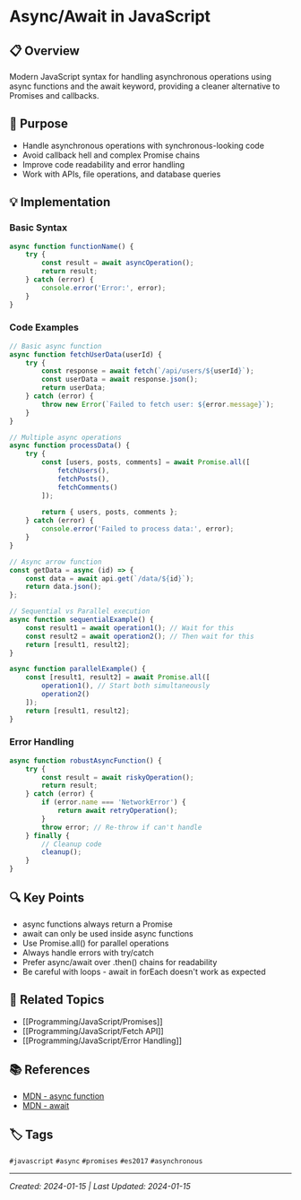 # Async/Await in JavaScript

## 📋 Overview
Modern JavaScript syntax for handling asynchronous operations using async functions and the await keyword, providing a cleaner alternative to Promises and callbacks.

## 🎯 Purpose
- Handle asynchronous operations with synchronous-looking code
- Avoid callback hell and complex Promise chains
- Improve code readability and error handling
- Work with APIs, file operations, and database queries

## 💡 Implementation

### Basic Syntax
```javascript
async function functionName() {
    try {
        const result = await asyncOperation();
        return result;
    } catch (error) {
        console.error('Error:', error);
    }
}
```

### Code Examples
```javascript
// Basic async function
async function fetchUserData(userId) {
    try {
        const response = await fetch(`/api/users/${userId}`);
        const userData = await response.json();
        return userData;
    } catch (error) {
        throw new Error(`Failed to fetch user: ${error.message}`);
    }
}

// Multiple async operations
async function processData() {
    try {
        const [users, posts, comments] = await Promise.all([
            fetchUsers(),
            fetchPosts(),
            fetchComments()
        ]);
        
        return { users, posts, comments };
    } catch (error) {
        console.error('Failed to process data:', error);
    }
}

// Async arrow function
const getData = async (id) => {
    const data = await api.get(`/data/${id}`);
    return data.json();
};

// Sequential vs Parallel execution
async function sequentialExample() {
    const result1 = await operation1(); // Wait for this
    const result2 = await operation2(); // Then wait for this
    return [result1, result2];
}

async function parallelExample() {
    const [result1, result2] = await Promise.all([
        operation1(), // Start both simultaneously
        operation2()
    ]);
    return [result1, result2];
}
```

### Error Handling
```javascript
async function robustAsyncFunction() {
    try {
        const result = await riskyOperation();
        return result;
    } catch (error) {
        if (error.name === 'NetworkError') {
            return await retryOperation();
        }
        throw error; // Re-throw if can't handle
    } finally {
        // Cleanup code
        cleanup();
    }
}
```

## 🔍 Key Points
- async functions always return a Promise
- await can only be used inside async functions
- Use Promise.all() for parallel operations
- Always handle errors with try/catch
- Prefer async/await over .then() chains for readability
- Be careful with loops - await in forEach doesn't work as expected

## 🔗 Related Topics
- [[Programming/JavaScript/Promises]]
- [[Programming/JavaScript/Fetch API]]
- [[Programming/JavaScript/Error Handling]]

## 📚 References
- [MDN - async function](https://developer.mozilla.org/en-US/docs/Web/JavaScript/Reference/Statements/async_function)
- [MDN - await](https://developer.mozilla.org/en-US/docs/Web/JavaScript/Reference/Operators/await)

## 🏷️ Tags
`#javascript` `#async` `#promises` `#es2017` `#asynchronous`

---
*Created: 2024-01-15 | Last Updated: 2024-01-15*